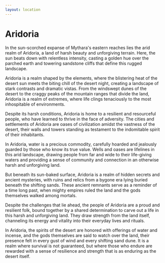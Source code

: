 ```yaml
---
layout: location
---
```

# Aridoria

In the sun-scorched expanse of Mythara's eastern reaches lies the arid realm of Aridoria, a land of harsh beauty and unforgiving terrain. Here, the sun beats down with relentless intensity, casting a golden hue over the parched earth and towering sandstone cliffs that define this rugged landscape.

Aridoria is a realm shaped by the elements, where the blistering heat of the desert sun meets the biting chill of the desert night, creating a landscape of stark contrasts and dramatic vistas. From the windswept dunes of the desert to the craggy peaks of the mountain ranges that divide the land, Aridoria is a realm of extremes, where life clings tenaciously to the most inhospitable of environments.

Despite its harsh conditions, Aridoria is home to a resilient and resourceful people, who have learned to thrive in the face of adversity. The cities and settlements of Aridoria are oases of civilization amidst the vastness of the desert, their walls and towers standing as testament to the indomitable spirit of their inhabitants.

In Aridoria, water is a precious commodity, carefully hoarded and jealously guarded by those who know its true value. Wells and oases are lifelines in this arid landscape, drawing people from far and wide to their life-giving waters and providing a sense of community and connection in an otherwise harsh and unforgiving land.

But beneath its sun-baked surface, Aridoria is a realm of hidden secrets and ancient mysteries, with ruins and relics from a bygone era lying buried beneath the shifting sands. These ancient remnants serve as a reminder of a time long past, when mighty empires ruled the land and the gods themselves walked among mortals.

Despite the challenges that lie ahead, the people of Aridoria are a proud and resilient folk, bound together by a shared determination to carve out a life in this harsh and unforgiving land. They draw strength from the land itself, channeling its energy and vitality into their everyday lives and rituals.

In Aridoria, the spirits of the desert are honored with offerings of water and incense, and the gods themselves are said to watch over the land, their presence felt in every gust of wind and every shifting sand dune. It is a realm where survival is not guaranteed, but where those who endure are rewarded with a sense of resilience and strength that is as enduring as the desert itself.